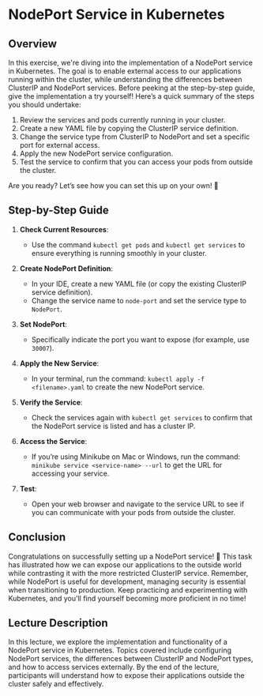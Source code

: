 # NodePort Service in Kubernetes

## Overview
In this exercise, we're diving into the implementation of a NodePort service in Kubernetes. The goal is to enable external access to our applications running within the cluster, while understanding the differences between ClusterIP and NodePort services. Before peeking at the step-by-step guide, give the implementation a try yourself! Here’s a quick summary of the steps you should undertake:

1. Review the services and pods currently running in your cluster.
2. Create a new YAML file by copying the ClusterIP service definition.
3. Change the service type from ClusterIP to NodePort and set a specific port for external access.
4. Apply the new NodePort service configuration.
5. Test the service to confirm that you can access your pods from outside the cluster.

Are you ready? Let’s see how you can set this up on your own! 🚀

## Step-by-Step Guide

1. **Check Current Resources**:
   - Use the command `kubectl get pods` and `kubectl get services` to ensure everything is running smoothly in your cluster.

2. **Create NodePort Definition**:
   - In your IDE, create a new YAML file (or copy the existing ClusterIP service definition).
   - Change the service name to `node-port` and set the service type to `NodePort`.

3. **Set NodePort**:
   - Specifically indicate the port you want to expose (for example, use `30007`).

4. **Apply the New Service**:
   - In your terminal, run the command: `kubectl apply -f <filename>.yaml` to create the new NodePort service.

5. **Verify the Service**:
   - Check the services again with `kubectl get services` to confirm that the NodePort service is listed and has a cluster IP.

6. **Access the Service**:
   - If you’re using Minikube on Mac or Windows, run the command: `minikube service <service-name> --url` to get the URL for accessing your service.

7. **Test**:
   - Open your web browser and navigate to the service URL to see if you can communicate with your pods from outside the cluster.

## Conclusion
Congratulations on successfully setting up a NodePort service! 🎉 This task has illustrated how we can expose our applications to the outside world while contrasting it with the more restricted ClusterIP service. Remember, while NodePort is useful for development, managing security is essential when transitioning to production. Keep practicing and experimenting with Kubernetes, and you'll find yourself becoming more proficient in no time!

## Lecture Description
In this lecture, we explore the implementation and functionality of a NodePort service in Kubernetes. Topics covered include configuring NodePort services, the differences between ClusterIP and NodePort types, and how to access services externally. By the end of the lecture, participants will understand how to expose their applications outside the cluster safely and effectively.